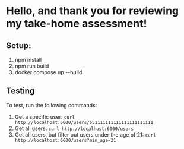 # Hello, and thank you for reviewing my take-home assessment!

## Setup:

1. npm install
2. npm run build
3. docker compose up --build

## Testing 
To test, run the following commands:
1. Get a specific user: `curl http://localhost:6000/users/651111111111111111111111`
2. Get all users: `curl http://localhost:6000/users`
3. Get all users, but filter out users under the age of 21: `curl http://localhost:6000/users?min_age=21`
